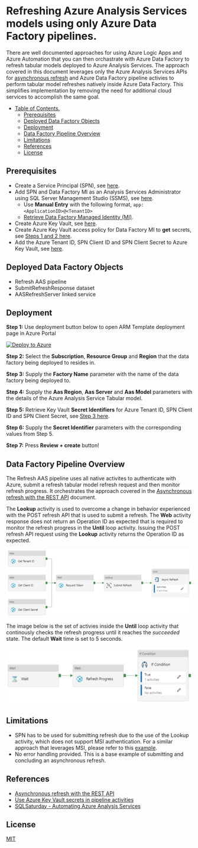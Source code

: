 # Refreshing Azure Analysis Services models using only Azure Data Factory pipelines.

There are well documented approaches for using Azure Logic Apps and Azure Automation that you can then orchastrate with Azure Data Factory to refresh tabular models deployed to Azure Analysis Services. The approach covered in this document leverages only the Azure Analysis Services APIs for <a href="https://docs.microsoft.com/en-us/azure/analysis-services/analysis-services-async-refresh">asynchronous refresh</a> and Azure Data Factory pipeline activies to perform tabular model refreshes natively inside Azure Data Factory.  This simplifies implementation by removing the need for additional cloud services to accomplish the same goal.

- [Table of Contents.](#refreshing-azure-analysis-services-models-using-only-azure-data-factory-pipelines)
  * [Prerequisites](#prerequisites)
  * [Deployed Data Factory Objects](#deployed-data-factory-objects)
  * [Deployment](#deployment)
  * [Data Factory Pipeline Overview](#data-factory-pipeline-overview)
  * [Limitations](#limitations)
  * [References](#references)
  * [License](#license)

## Prerequisites
* Create a Service Principal (SPN), see <a href="https://docs.microsoft.com/en-us/azure/active-directory/develop/howto-create-service-principal-portal#register-an-application-with-azure-ad-and-create-a-service-principal" target="_blank">here</a>.
* Add SPN and Data Factory MI as an Analysis Services Administrator using SQL Server Management Studio (SSMS), see <a href="https://docs.microsoft.com/en-us/azure/analysis-services/analysis-services-addservprinc-admins#using-sql-server-management-studio" target="_blank">here</a>.
  * Use <b>Manual Entry</b> with the following format, ```app:<ApplicationID>@<TenantID>```
  * <a href="https://docs.microsoft.com/en-us/azure/data-factory/data-factory-service-identity#retrieve-managed-identity-using-azure-portal" target="_blank">Retrieve Data Factory Managed Identity (MI)</a>.
* Create Azure Key Vault, see <a href="https://docs.microsoft.com/en-us/azure/key-vault/secrets/quick-create-portal#create-a-vault" target="_blank">here</a>.
* Create Azure Key Vault access policy for Data Factory MI to <b>get</b> secrets, see <a href="https://docs.microsoft.com/en-us/azure/data-factory/how-to-use-azure-key-vault-secrets-pipeline-activities#steps" target="_blank">Steps 1 and 2 here</a>.
* Add the Azure Tenant ID, SPN Client ID and SPN Client Secret to Azure Key Vault, see <a href="https://docs.microsoft.com/en-us/azure/key-vault/secrets/quick-create-portal#add-a-secret-to-key-vault" target="_blank">here</a>.

## Deployed Data Factory Objects
* Refresh AAS pipeline
* SubmitRefreshResponse dataset
* AASRefreshServer linked service

## Deployment

<b>Step 1:</b> Use deployment button below to open ARM Template deployment page in Azure Portal

[![Deploy to Azure](https://aka.ms/deploytoazurebutton)](https://portal.azure.com/#create/Microsoft.Template/uri/https%3A%2F%2Fraw.githubusercontent.com%2Fjondobrzeniecki%2FRefreshAASwithADF%2Fmaster%2Farm_template.json)

<b>Step 2:</b> Select the <b>Subscription</b>, <b>Resource Group</b> and <b>Region</b> that the data factory being deployed to resides in.

<b>Step 3:</b> Supply the <b>Factory Name</b> parameter with the name of the data factory being deployed to.

<b>Step 4:</b> Supply the <b>Aas Region</b>, <b>Aas Server</b> and <b>Aas Model</b> parameters with the details of the Azure Analysis Service Tabular model.

<b>Step 5:</b> Retrieve Key Vault <b>Secret Identifiers</b> for Azure Tenant ID, SPN Client ID and SPN Client Secret, see <a href="https://docs.microsoft.com/en-us/azure/data-factory/how-to-use-azure-key-vault-secrets-pipeline-activities#steps" target="_blank">Step 3 here</a>.

<b>Step 6:</b> Supply the <b>Secret Identifier</b> parameters with the corresponding values from Step 5.

<b>Step 7:</b> Press <b>Review + create</b> button!

## Data Factory Pipeline Overview

The Refresh AAS pipeline uses all native activites to authenticate with Azure, submit a refresh tabular model refresh request and then monitor refresh progress.  It orchestrates the approach covered in the <a href="https://docs.microsoft.com/en-us/azure/analysis-services/analysis-services-async-refresh">Asynchronous refresh with the REST API</a> document.

The <b>Lookup</b> activity is used to overcome a change in behavior experienced with the POST refresh API that is used to submit a refresh.  The <b>Web</b> activity response does not return an Operation ID as expected that is required to monitor the refresh progress in the <b>Until</b> loop activity.  Issuing the POST refresh API request using the <b>Lookup</b> activity returns the Operation ID as expected.

![Refresh AAS Data Factory Pipeline](https://github.com/jondobrzeniecki/RefreshAASwithADF/blob/master/img/RefreshAASPipeline.jpg?raw=true)

The image below is the set of activies inside the <b>Until</b> loop activity that continously checks the refresh progress until it reaches the <i>succeeded</i> state.  The default <b>Wait</b> time is set to 5 seconds.

![Refresh AAS Until Loop Data Factory Pipeline](https://github.com/jondobrzeniecki/RefreshAASwithADF/blob/master/img/RefreshAASPipelineUntilLoop.jpg?raw=true)

## Limitations
* SPN has to be used for submitting refresh due to the use of the Lookup activity, which does not support MSI authentication. For a similar approach that leverages MSI, please refer to this <a href="https://github.com/furmangg/automating-azure-analysis-services#processazureas">example</a>.
* No error handling provided. This is a base example of submitting and concluding an asynchronous refresh.

## References

* <a href="https://docs.microsoft.com/en-us/azure/analysis-services/analysis-services-async-refresh">Asynchronous refresh with the REST API</a>
* <a href="https://docs.microsoft.com/en-us/azure/data-factory/how-to-use-azure-key-vault-secrets-pipeline-activities">Use Azure Key Vault secrets in pipeline activities</a>
* <a href="https://www.sqlsaturday.com/734/Sessions/Details.aspx?sid=77768">SQLSaturday - Automating Azure Analysis Services</a>

## License
<a href="https://github.com/jondobrzeniecki/RefreshAASwithADF/blob/master/LICENSE">MIT</a>
